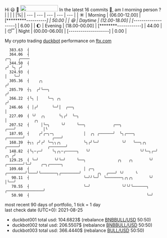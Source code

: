 Hi :smiley: :wave: <img src="https://jojoee.jojoee.com/api/utcnow" width="120" height="20">
In the latest 16 commits :bug:, am I morning person ? 
| | | | |%|
| --- | --- | --- | --- | --- |
| :sunny: | Morning | (06.00-12.00] | [**********----------] | 50.00 |
| :satisfied: | Daytime | (12.00-18.00] | [*-------------------] | 6.00 |
| :moon: | Evening | (18.00-00.00] | [********------------] | 44.00 |
| :sleeping: | Night | (00.00-06.00] | [--------------------] | 0.00 |

My crypto trading [duckbot](https://github.com/jojoee/duckbot) performance on [ftx.com](https://ftx.com/#a=13144711)
```
  383.63  ┤
  364.06  ┤                                                                              ╭─╮   ╭────
  344.50  ┤                                                                             ╭╯ ╰╮ ╭╯
  324.93  ┤                                                                             │   ╰─╯
  305.36  ┤    ╭╮                                                                      ╭╯
  285.79  ┤╮  ╭╯╰──╮                                                                  ╭╯
  266.22  ┤╰╮ │    ╰─╮ ╭╮                                                            ╭╯
  246.66  ┤ │╭╯      ╰─╯│  ╭──╮                                                      │
  227.09  ┤ ╰╯  ╭╮      ╰╮╭╯  ╰─╮                                                    │            ╭╮
  207.52  ┤     │╰─╮     ╰╯     ╰──╮            ╭──╮                             ╭───╯            │╰
  187.95  ┤    ╭╯╭─╮─╮             │  ╭╮ ╭──────╯  ╰╮╭───╮               ╭───────╯            ╭───╯
  168.39  ┼╮╮ ╭╯╭╯ ╰─╮╮╭╮          ╰╮╭╯╰─╯          ╰╯   ╰──╮╭╮    ╭─────╯            ╭───────╯
  148.82  ┤╰╮─╭─╯    ╰╮╭╮─╭─────╮   ╰╯                      ╰╯╰─╮╭─╯              ╭╮ ╭╯
  129.25  ┤ ╰─╯       ╰╯╰─╯     ╰──╮              ╭╮   ╭╮       ╰╯        ╭───────╯╰─╯    ╭─╮╭─────╮
  109.68  ┤                        │ ╭─╮ ╭────────╯╰───╯╰───────╮╭────────╯       ╭╮  ╭───╯ ╰╯     ╰
   90.11  ┤                        ╰─╯╯╰─╯  ╰───────╮╭╮╭╮       ╰╯                │╰──╯
   70.55  ┤                        ╰─╯              ╰╯╰╯╰──────╮ ╭────────────────╯
   50.98  ┤                                                    ╰─╯
```
most recent 90 days of portfolio, 1 tick = 1 day<br />
last check date (UTC+0): 2021-08-25
- duckbot001 total usd: 104.6823$ (rebalance [BNBBULL/USD](https://ftx.com/trade/DOGEBULL/USD#a=13144711) 50:50)
- duckbot002 total usd: 206.5507$ (rebalance [BNBBULL/USD](https://ftx.com/trade/BNBBULL/USD#a=13144711) 50:50)
- duckbot003 total usd: 366.4440$ (rebalance [BULL/USD](https://ftx.com/trade/BULL/USD#a=13144711) 50:50)

